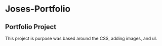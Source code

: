 # Joses-Portfolio

Portfolio Project 
-
This project is purpose was based around the CSS, adding images, and ul.
